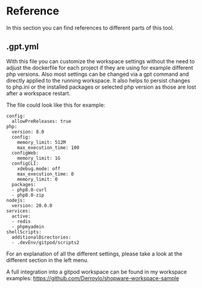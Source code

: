 # Reference

In this section you can find references to different parts of this tool.

## .gpt.yml

With this file you can customize the workspace settings without the need to adjust the dockerfile for each project if they are using for example different php versions. Also most settings can be changed via a gpt command and directly applied to the running workspace. It also helps to persist changes to php.ini or the installed packages or selected php version as those are lost after a workspace restart.

The file could look like this for example:

```yaml:line-numbers {1}
config:
  allowPreReleases: true
php:
  version: 8.0
  config:
    memory_limit: 512M
    max_execution_time: 100
  configWeb:
    memory_limit: 1G
  configCLI:
    xdebug.mode: off
    max_execution_time: 0
    memory_limit: 0
  packages:
  - php8.0-curl
  - php8.0-zip
nodejs:
  version: 20.0.0
services:
  active:
  - redis
  - phpmyadmin
shellScripts:
  additionalDirectories:
  - .devEnv/gitpod/scripts2
```

For an explanation of all the different settings, please take a look at the different section in the left menu.

A full integration into a gitpod workspace can be found in my workspace examples: https://github.com/Derroylo/shopware-workspace-sample